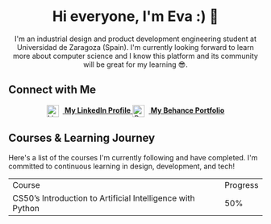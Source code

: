 <div align="center">

# Hi everyone, I'm Eva :) 🙌

I'm an industrial design and product development engineering student at Universidad de Zaragoza (Spain). I'm currently looking forward to learn more about computer science and I know this platform and its community will be great for my learning 😎. 

</div>


## Connect with Me

<div align="center">

<a href="www.linkedin.com/in/eva-mg" style="text-color: #E571A4">
  <img src="https://cdn.jsdelivr.net/npm/simple-icons@v8/icons/linkedin.svg" alt="LinkedIn" width="24" height="24" style="vertical-align: middle; margin-right: 8px;">
  <strong>My LinkedIn Profile</strong>
</a>

<a href="https://www.behance.net/evamolinerg">
  <img src="https://cdn.jsdelivr.net/npm/simple-icons@v8/icons/behance.svg" alt="Behance" width="24" height="24" style="vertical-align: middle; margin-right: 8px;">
  <strong>My Behance Portfolio</strong>
</a>

</div>


## Courses & Learning Journey

Here's a list of the courses I'm currently following and have completed. I'm committed to continuous learning in design, development, and tech!

<table style="width:100%">
  <tr>
    <td>Course</td>
    <td>Progress</td>
  </tr>
  <tr>
    <td>CS50’s Introduction to Artificial Intelligence with Python</td>
    <td>50%</td>
  </tr>
</table>
